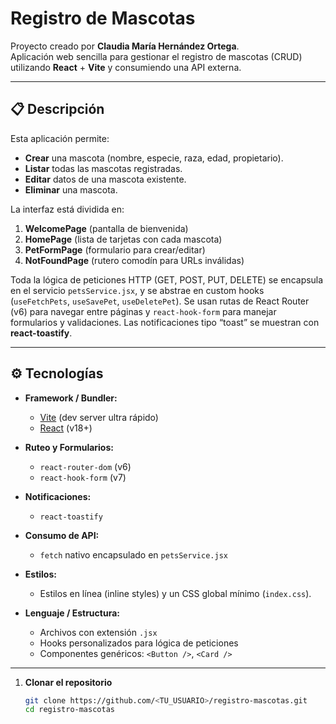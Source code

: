 # Registro de Mascotas

Proyecto creado por **Claudia María Hernández Ortega**.  
Aplicación web sencilla para gestionar el registro de mascotas (CRUD) utilizando **React** + **Vite** y consumiendo una API externa.

---

## 📋 Descripción

Esta aplicación permite:  
- **Crear** una mascota (nombre, especie, raza, edad, propietario).  
- **Listar** todas las mascotas registradas.  
- **Editar** datos de una mascota existente.  
- **Eliminar** una mascota.  

La interfaz está dividida en:  
1. **WelcomePage** (pantalla de bienvenida)  
2. **HomePage** (lista de tarjetas con cada mascota)  
3. **PetFormPage** (formulario para crear/editar)  
4. **NotFoundPage** (rutero comodín para URLs inválidas)  

Toda la lógica de peticiones HTTP (GET, POST, PUT, DELETE) se encapsula en el servicio `petsService.jsx`, y se abstrae en custom hooks (`useFetchPets`, `useSavePet`, `useDeletePet`). Se usan rutas de React Router (v6) para navegar entre páginas y `react-hook-form` para manejar formularios y validaciones. Las notificaciones tipo “toast” se muestran con **react-toastify**.

---

## ⚙️ Tecnologías

- **Framework / Bundler:**  
  - [Vite](https://vitejs.dev/) (dev server ultra rápido)  
  - [React](https://reactjs.org/) (v18+)  

- **Ruteo y Formularios:**  
  - `react-router-dom` (v6)  
  - `react-hook-form` (v7)  

- **Notificaciones:**  
  - `react-toastify`  

- **Consumo de API:**  
  - `fetch` nativo encapsulado en `petsService.jsx`  

- **Estilos:**  
  - Estilos en línea (inline styles) y un CSS global mínimo (`index.css`).  

- **Lenguaje / Estructura:**  
  - Archivos con extensión `.jsx`  
  - Hooks personalizados para lógica de peticiones  
  - Componentes genéricos: `<Button />`, `<Card />`  

---

1. **Clonar el repositorio**  
   ```bash
   git clone https://github.com/<TU_USUARIO>/registro-mascotas.git
   cd registro-mascotas

